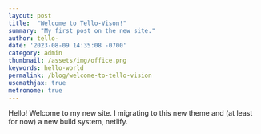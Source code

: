 ```yaml
---
layout: post
title:  "Welcome to Tello-Vison!"
summary: "My first post on the new site."
author: tello-
date: '2023-08-09 14:35:08 -0700'
category: admin
thumbnail: /assets/img/office.png
keywords: hello-world
permalink: /blog/welcome-to-tello-vision
usemathjax: true
metronome: true
---
```





<p>Hello! Welcome to my new site. I migrating to this new theme and (at least for now) a new build system, netlify. </p>


